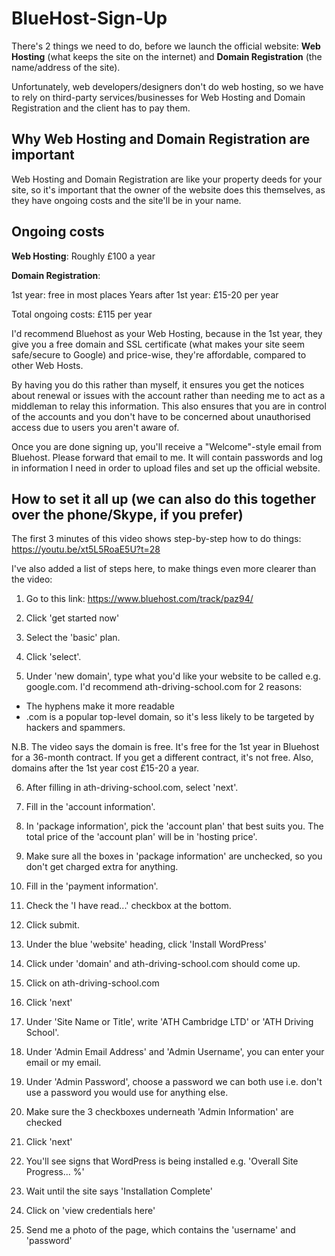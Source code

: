 # BlueHost-Sign-Up

There's 2 things we need to do, before we launch the official website: **Web Hosting** (what keeps the site on the internet) and **Domain Registration** (the name/address of the site). 

Unfortunately, web developers/designers don't do web hosting, so we have to rely on third-party services/businesses for Web Hosting and Domain Registration and the client has to pay them. 

## Why Web Hosting and Domain Registration are important

Web Hosting and Domain Registration are like your property deeds for your site, so it's important that the owner of the website does this themselves, as they have ongoing costs and the site'll be in your name.

## Ongoing costs

**Web Hosting**: Roughly £100 a year

**Domain Registration**:

1st year: free in most places
Years after 1st year: £15-20 per year

Total ongoing costs: £115 per year

I'd recommend Bluehost as your Web Hosting, because in the 1st year, they give you a free domain and SSL certificate (what makes your site seem safe/secure to Google) and price-wise, they're affordable, compared to other Web Hosts. 

By having you do this rather than myself, it ensures you get the notices about renewal or issues with the account rather than needing me to act as a middleman to relay this information. This also ensures that you are in control of the accounts and you don't have to be concerned about unauthorised access due to users you aren't aware of.

Once you are done signing up, you'll receive a "Welcome"-style email from Bluehost. Please forward that email to me. It will contain passwords and log in information I need in order to upload files and set up the official website.

## How to set it all up (we can also do this together over the phone/Skype, if you prefer)

The first 3 minutes of this video shows step-by-step how to do things: https://youtu.be/xt5L5RoaE5U?t=28

I've also added a list of steps here, to make things even more clearer than the video:

1) Go to this link: https://www.bluehost.com/track/paz94/

2) Click 'get started now'

3) Select the 'basic' plan.

4) Click 'select'. 

5) Under 'new domain', type what you'd like your website to be called e.g. google.com.
I'd recommend ath-driving-school.com for 2 reasons:
- The hyphens make it more readable
- .com is a popular top-level domain, so it's less likely to be targeted by hackers and spammers. 

N.B. The video says the domain is free. It's free for the 1st year in Bluehost for a 36-month contract. If you get a different contract, it's not free. Also, domains after the 1st year cost £15-20 a year. 

6) After filling in ath-driving-school.com, select 'next'. 

7) Fill in the 'account information'. 

8) In 'package information', pick the 'account plan' that best suits you. The total price of the 'account plan' will be in 'hosting price'.

9) Make sure all the boxes in 'package information' are unchecked, so you don't get charged extra for anything. 

10) Fill in the 'payment information'. 

11) Check the 'I have read...' checkbox at the bottom.

12) Click submit.

13) Under the blue 'website' heading, click 'Install WordPress'

14) Click under 'domain' and ath-driving-school.com should come up. 

15) Click on ath-driving-school.com

16) Click 'next'

17) Under 'Site Name or Title', write 'ATH Cambridge LTD' or 'ATH Driving School'. 

18) Under 'Admin Email Address' and 'Admin Username', you can enter your email or my email.

19) Under 'Admin Password', choose a password we can both use i.e. don't use a password you would use for anything else.

20) Make sure the 3 checkboxes underneath 'Admin Information' are checked

21) Click 'next'

22) You'll see signs that WordPress is being installed e.g. 'Overall Site Progress... %'

23) Wait until the site says 'Installation Complete'

24) Click on 'view credentials here'

25) Send me a photo of the page, which contains the 'username' and 'password'

